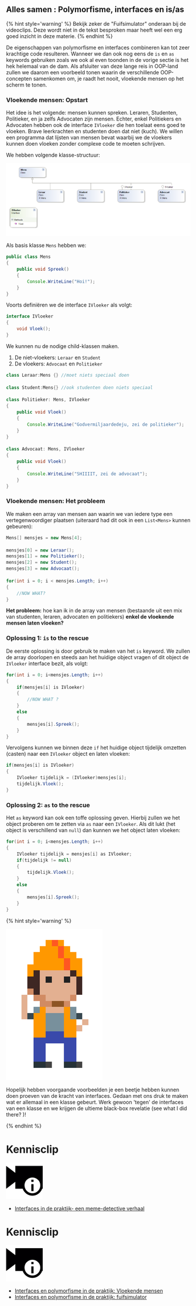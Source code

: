 ## Alles samen : Polymorfisme, interfaces en is/as

<!---NOBOOKSTART--->
{% hint style='warning' %}
Bekijk zeker de "Fuifsimulator" onderaan bij de videoclips. Deze wordt niet in de tekst besproken maar heeft wel een erg goed inzicht in deze materie.
{% endhint %}
<!---NOBOOKEND--->

De eigenschappen van polymorfisme en interfaces combineren kan tot zeer krachtige code resulteren.  Wanneer we dan ook nog eens de ``is`` en ``as`` keywords gebruiken zoals we ook al even toonden in de vorige sectie is het hek helemaal van de dam. Als afsluiter van deze lange reis in OOP-land zullen we daarom een voorbeeld tonen waarin de verschillende OOP-concepten samenkomen om, je raadt het nooit, vloekende mensen op het scherm te tonen.


### Vloekende mensen: Opstart

Het idee is het volgende: mensen kunnen spreken. Leraren, Studenten, Politieker, en ja zelfs Advocaten zijn mensen. Echter, enkel Politiekers en Advocaten hebben ook de interface ``IVloeker`` die hen toelaat eens goed te vloeken.  Brave leerkrachten en studenten doen dat niet (kuch). We willen een programma dat lijsten van mensen bevat waarbij we de vloekers kunnen doen vloeken zonder complexe code te moeten schrijven.

We hebben volgende klasse-structuur:

![Klasse-schema van de vloekende mensen](../assets/12_isas/polyinterface.png)


Als basis klasse ``Mens``  hebben we:

```java
public class Mens
{
    public void Spreek()
    {
        Console.WriteLine("Hoi!");
    }
}
```
Voorts definiëren we de interface ``IVloeker``  als volgt:

```java
interface IVloeker
{
    void Vloek();
}
```

We kunnen nu de nodige child-klassen maken.
1. De niet-vloekers: ``Leraar`` en ``Student``
2. De vloekers: ``Advocaat`` en ``Politieker``

```java
class Leraar:Mens {} //moet niets speciaal doen

class Student:Mens{} //ook studenten doen niets speciaal

class Politieker: Mens, IVloeker
{
    public void Vloek()
    {
        Console.WriteLine("Godvermiljaardedeju, zei de politieker");
    }
}

class Advocaat: Mens, IVloeker
{
    public void Vloek()
    {
        Console.WriteLine("SHIIIIT, zei de advocaat");
    }
}
```

### Vloekende mensen: Het probleem
We maken een array van mensen aan waarin we van iedere type een vertegenwoordiger plaatsen (uiteraard had dit ook in een ``List<Mens>`` kunnen gebeuren):

```java
Mens[] mensjes = new Mens[4];

mensjes[0] = new Leraar();
mensjes[1] = new Politieker();
mensjes[2] = new Student();
mensjes[3] = new Advocaat();

for(int i = 0; i < mensjes.Length; i++)
{
    //NOW WHAT?
}
```

**Het probleem:** hoe kan ik in de array van mensen (bestaande uit een mix van studenten, leraren, advocaten en politiekers) **enkel de vloekende mensen laten vloeken?**

### Oplossing 1: ``is`` to the rescue
De eerste oplossing is door gebruik te maken van het ``is`` keyword.
We zullen de array doorlopen en steeds aan het huidige object vragen of dit object de ``IVloeker`` interface bezit, als volgt:
```java
for(int i = 0; i<mensjes.Length; i++)
{
    if(mensjes[i] is IVloeker)
    {
        //NOW WHAT ?
    }
    else
    {
        mensjes[i].Spreek();
    }
}
```
Vervolgens kunnen we binnen deze ``if`` het huidige object tijdelijk omzetten (casten) naar een ``IVloeker`` object en laten vloeken:

```java
if(mensjes[i] is IVloeker)
{
    IVloeker tijdelijk = (IVloeker)mensjes[i];
    tijdelijk.Vloek();
}
```

### Oplossing 2: ``as`` to the rescue

Het ``as`` keyword kan ook een toffe oplossing geven. Hierbij zullen we het object proberen om te zetten via ``as`` naar een ``IVloeker``. Als dit lukt (het object is verschillend van ``null``) dan kunnen we het object laten vloeken:
```java
for(int i = 0; i<mensjes.Length; i++)
{
    IVloeker tijdelijk = mensjes[i] as IVloeker;
    if(tijdelijk != null)
    {
        tijdelijk.Vloek();
    }
    else
    {
        mensjes[i].Spreek();
    }
}
```

<!---NOBOOKSTART--->
{% hint style='warning' %}
<!---NOBOOKEND--->
<!---{aside}--->
<!--- {float:right, width:50%} --->
![](../assets/attention.png)

Hopelijk hebben voorgaande voorbeelden je een beetje hebben kunnen doen proeven van de kracht van interfaces. Gedaan met ons druk te maken wat er allemaal in een klasse gebeurt. Werk gewoon 'tegen' de interfaces van een klasse en we krijgen de ultieme black-box revelatie (see what I did there? )!

<!---{/aside}--->
<!---NOBOOKSTART--->
{% endhint %}
<!---NOBOOKEND--->

<!---NOBOOKSTART--->
# Kennisclip
![](../assets/infoclip.png)
* [Interfaces in de praktijk- een meme-detective verhaal](https://ap.cloud.panopto.eu/Panopto/Pages/Viewer.aspx?id=2ace92d8-27c8-4b3a-9a3d-abac014a15a9)
<!---NOBOOKEND--->


<!---NOBOOKSTART--->
# Kennisclip
![](../assets/infoclip.png)

* [Interfaces en polymorfisme in de praktijk: Vloekende mensen](https://ap.cloud.panopto.eu/Panopto/Pages/Viewer.aspx?id=01040bf2-b14d-407f-b186-abad00b66540)
* [Interfaces en polymorfisme in de praktijk: fuifsimulator](https://ap.cloud.panopto.eu/Panopto/Pages/Viewer.aspx?id=1827a908-a435-4d89-ae7a-aa4c00911c87)
<!---NOBOOKEND--->